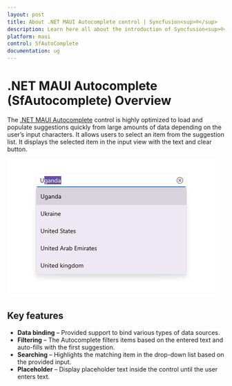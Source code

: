```yaml
---
layout: post
title: About .NET MAUI Autocomplete control | Syncfusion<sup>®</sup>
description: Learn here all about the introduction of Syncfusion<sup>®</sup> .NET MAUI Autocomplete control, its features, and more.
platform: maui
control: SfAutoComplete
documentation: ug
---
```


# .NET MAUI Autocomplete (SfAutocomplete) Overview

The [.NET MAUI Autocomplete](https://help.syncfusion.com/cr/maui/Syncfusion.Maui.Inputs.SfAutocomplete.html) control is highly optimized to load and populate suggestions quickly from large amounts of data depending on the user’s input characters. It allows users to select an item from the suggestion list. It displays the selected item in the input view with the text and clear button.

![.NET MAUI SfAutocomplete](Images/Overview/AutocompleteOverview.png)

## Key features

* **Data binding** – Provided support to bind various types of data sources.
* **Filtering** – The Autocomplete filters items based on the entered text and auto-fills with the first suggestion.
* **Searching** – Highlights the matching item in the drop-down list based on the provided input. 
* **Placeholder** – Display placeholder text inside the control until the user enters text.
